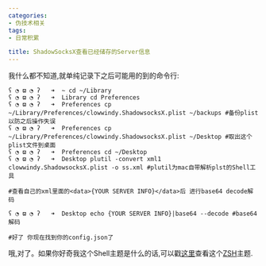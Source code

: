 ```yaml
---
categories:
- 伪技术相关
tags:
- 日常积累

title: ShadowSocksX查看已经储存的Server信息
---
```


我什么都不知道,就单纯记录下之后可能用的到的命令行:

```shell
ʕ ◔ ϖ ◔ ʔ   ➜  ~ cd ~/Library
ʕ ◔ ϖ ◔ ʔ   ➜  Library cd Preferences
ʕ ◔ ϖ ◔ ʔ   ➜  Preferences cp ~/Library/Preferences/clowwindy.ShadowsocksX.plist ~/backups #备份plist 以防之后操作失误
ʕ ◔ ϖ ◔ ʔ   ➜  Preferences cp ~/Library/Preferences/clowwindy.ShadowsocksX.plist ~/Desktop #取出这个plist文件到桌面
ʕ ◔ ϖ ◔ ʔ   ➜  Preferences cd ~/Desktop
ʕ ◔ ϖ ◔ ʔ   ➜  Desktop plutil -convert xml1 clowwindy.ShadowsocksX.plist -o ss.xml #plutil为mac自带解析plst的Shell工具

#查看自己的xml里面的<data>{YOUR SERVER INFO}</data>后 进行base64 decode解码

ʕ ◔ ϖ ◔ ʔ   ➜  Desktop echo {YOUR SERVER INFO}|base64 --decode #base64解码

#好了 你现在找到你的config.json了

```

哦,对了。如果你好奇我这个Shell主题是什么的话,可以戳[这里](https://github.com/scbizu/gopher)查看这个[ZSH](http://ohmyz.sh/)主题.
